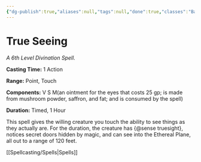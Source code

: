 ```yaml
---
{"dg-publish":true,"aliases":null,"tags":null,"done":true,"classes":"Bard, Cleric, Sorcerer, Warlock, Wizard,","spellLevel":6,"school":"Divination","source":"PHB","permalink":"/spells/true-seeing/","dgHomeLink":false,"dgPassFrontmatter":true}
---
```


# True Seeing
*A 6th Level Divination Spell.*

**Casting Time:** 1 Action

**Range:** Point, Touch

**Components:** V S M(an ointment for the eyes that costs 25 gp; is made from mushroom powder, saffron, and fat; and is consumed by the spell)

**Duration:** Timed, 1 Hour

This spell gives the willing creature you touch the ability to see things as they actually are. For the duration, the creature has {@sense truesight}, notices secret doors hidden by magic, and can see into the Ethereal Plane, all out to a range of 120 feet.

[[Spellcasting/Spells|Spells]]